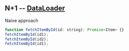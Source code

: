 ##  N+1 -- [DataLoader](https://github.com/facebook/dataloader) <!-- .element: data-theme="ka-content" -->

Naive approach
```js
function fetchItemById(id: string): Promise<Item> {}
fetchItemById(id1);
fetchItemById(id2);
fetchItemById(id1);
```
